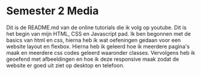 # Semester 2 Media
Dit is de README.md van de online tutorials die ik volg op youtube. Dit is het begin van mijn HTML, CSS en Javascript pad.
Ik ben begonnen met de basics van html en css, hierna heb ik wat oefeningen gedaan voor een website layout en flexbox. 
Hierna heb ik geleerd hoe ik meerdere pagina's maak en meerdere css codes geleerd waaronder classes.
Vervolgens heb ik geoefend met afbeeldingen en hoe ik deze responsive maak zodat de website er goed uit ziet op desktop en telefoon.